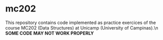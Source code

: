 # mc202
This repository contains code implemented as practice exercices of the course MC202 (Data Structures) at Unicamp (University of Campinas).\n
**SOME CODE MAY NOT WORK PROPERLY**
